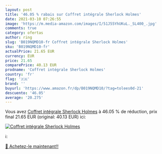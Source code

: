 ```yaml
---
layout: post
title: '46.05 % rabais sur Coffret intégrale Sherlock Holmes'
date: 2021-03-10 07:26:55
image: 'https://m.media-amazon.com/images/I/51J55YhUKuL._SL400_.jpg'
comments: true
category: ofertas
author: ring
slug: 'B019NQMD10-fr Coffret intégrale Sherlock Holmes'
sku: 'B019NQMD10-fr'
actualPrice: 21.65 EUR
currency: EUR
price: 21.65
comparePrice: 40.13 EUR
prodname: 'Coffret intégrale Sherlock Holmes'
country: 'fr'
flag: '🇫🇷'
brand: ''
buyurl: 'https://www.amazon.fr/dp/B019NQMD10/?tag=tolees0d-21'
descuento: '46.05'
average: '20.275'
---
```


Vous avez [Coffret intégrale Sherlock Holmes](https://www.amazon.fr/dp/B019NQMD10/?tag=tolees0d-21)  à  46.05 % de réduction, prix final  21.65 EUR (original: 40.13 EUR) ici:

[![Coffret intégrale Sherlock Holmes](https://m.media-amazon.com/images/I/51J55YhUKuL._SL400_.jpg)](https://www.amazon.fr/dp/B019NQMD10/?tag=tolees0d-21)

ℹ️:


[🛒 Achetez-le maintenant!!](https://www.amazon.fr/dp/B019NQMD10/?tag=tolees0d-21)
